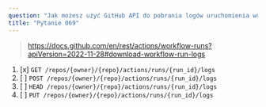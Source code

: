 ```yaml
---
question: "Jak możesz użyć GitHub API do pobrania logów uruchomienia workflow?"
title: "Pytanie 069"
---
```


> https://docs.github.com/en/rest/actions/workflow-runs?apiVersion=2022-11-28#download-workflow-run-logs
1. [x] `GET /repos/{owner}/{repo}/actions/runs/{run_id}/logs`
1. [ ] `POST /repos/{owner}/{repo}/actions/runs/{run_id}/logs`
1. [ ] `HEAD /repos/{owner}/{repo}/actions/runs/{run_id}/logs`
1. [ ] `PUT /repos/{owner}/{repo}/actions/runs/{run_id}/logs`
